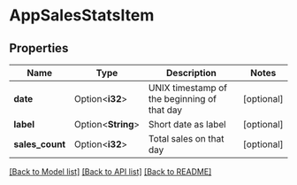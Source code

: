 # AppSalesStatsItem

## Properties

Name | Type | Description | Notes
------------ | ------------- | ------------- | -------------
**date** | Option<**i32**> | UNIX timestamp of the beginning of that day | [optional]
**label** | Option<**String**> | Short date as label | [optional]
**sales_count** | Option<**i32**> | Total sales on that day | [optional]

[[Back to Model list]](../README.md#documentation-for-models) [[Back to API list]](../README.md#documentation-for-api-endpoints) [[Back to README]](../README.md)



